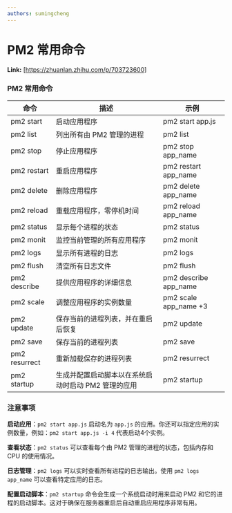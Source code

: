 ```yaml
---
authors: sumingcheng
---
```

# PM2 常用命令



 **Link:** [https://zhuanlan.zhihu.com/p/703723600]

### PM2 常用命令  

| 命令 | 描述 | 示例 |
| --- | --- | --- |
| pm2 start | 启动应用程序 | pm2 start app.js |
| pm2 list | 列出所有由 PM2 管理的进程 | pm2 list |
| pm2 stop | 停止应用程序 | pm2 stop app\_name |
| pm2 restart | 重启应用程序 | pm2 restart app\_name |
| pm2 delete | 删除应用程序 | pm2 delete app\_name |
| pm2 reload | 重载应用程序，零停机时间 | pm2 reload app\_name |
| pm2 status | 显示每个进程的状态 | pm2 status |
| pm2 monit | 监控当前管理的所有应用程序 | pm2 monit |
| pm2 logs | 显示所有进程的日志 | pm2 logs |
| pm2 flush | 清空所有日志文件 | pm2 flush |
| pm2 describe | 提供应用程序的详细信息 | pm2 describe app\_name |
| pm2 scale | 调整应用程序的实例数量 | pm2 scale app\_name +3 |
| pm2 update | 保存当前的进程列表，并在重启后恢复 | pm2 update |
| pm2 save | 保存当前的进程列表 | pm2 save |
| pm2 resurrect | 重新加载保存的进程列表 | pm2 resurrect |
| pm2 startup | 生成并配置启动脚本以在系统启动时启动 PM2 管理的应用 | pm2 startup |

### 注意事项  

**启动应用**：`pm2 start app.js` 启动名为 `app.js` 的应用。你还可以指定应用的实例数量，例如：`pm2 start app.js -i 4` 代表启动4个实例。

**查看状态**：`pm2 status` 可以查看每个由 PM2 管理的进程的状态，包括内存和 CPU 的使用情况。

**日志管理**：`pm2 logs` 可以实时查看所有进程的日志输出。使用 `pm2 logs app_name` 可以查看特定应用的日志。

**配置启动脚本**：`pm2 startup` 命令会生成一个系统启动时用来启动 PM2 和它的进程的启动脚本。这对于确保在服务器重启后自动重启应用程序非常有用。


